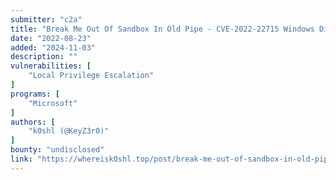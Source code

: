 ```yaml
---
submitter: "c2a"
title: "Break Me Out Of Sandbox In Old Pipe - CVE-2022-22715 Windows Dirty Pipe"
date: "2022-08-23"
added: "2024-11-03"
description: ""
vulnerabilities: [
    "Local Privilege Escalation"
]
programs: [
    "Microsoft"
]
authors: [
    "k0shl (@KeyZ3r0)"
]
bounty: "undisclosed"
link: "https://whereisk0shl.top/post/break-me-out-of-sandbox-in-old-pipe-cve-2022-22715-windows-dirty-pipe"
---
```





